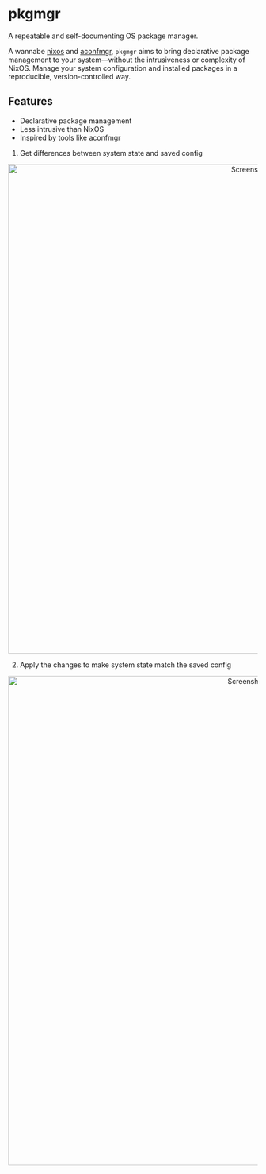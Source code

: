 # pkgmgr

A repeatable and self-documenting OS package manager.

A wannabe [nixos](https://nixos.org/) and [aconfmgr](https://github.com/CyberShadow/aconfmgr), `pkgmgr` aims to bring declarative package management to your system—without the intrusiveness or complexity of NixOS. Manage your system configuration and installed packages in a reproducible, version-controlled way.

## Features

- Declarative package management
- Less intrusive than NixOS
- Inspired by tools like aconfmgr

1. Get differences between system state and saved config

  <div align="center">
    <img width="986" alt="Screenshot diff" src="https://github.com/user-attachments/assets/38e55646-32b6-4fb2-8bc6-07e6ae3e15c4" />
  </div>


2. Apply the changes to make system state match the saved config

  <div align="center">
    <img width="986" alt="Screenshot apply" src="https://github.com/user-attachments/assets/f82f58f9-f470-4452-9b98-805f77330185" />
  </div>

